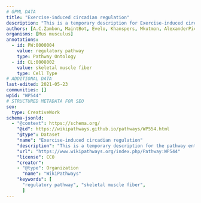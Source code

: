 ```yaml
---
# GPML DATA
title: "Exercise-induced circadian regulation"
description: "This is a temporary description for Exercise-induced circadian regulation"
authors: [A.C.Zambon, MaintBot, Evelo, Khanspers, Mkutmon, AlexanderPico, Susan, Eweitz]
organisms: [Mus musculus]
annotations:
  - id: PW:0000004
    value: regulatory pathway
    type: Pathway Ontology
  - id: CL:0008002
    value: skeletal muscle fiber
    type: Cell Type
# ADDITIONAL DATA
last-edited: 2021-05-23
communities: []
wpid: "WP544"
# STRUCTURED METADATA FOR SEO
seo:
  type: CreativeWork
schema-jsonld:
  - "@context": https://schema.org/
    "@id": https://wikipathways.github.io/pathways/WP554.html
    "@type": Dataset
    "name": "Exercise-induced circadian regulation"
    "description": "This is a temporary description for the pathway entitled: Exercise-induced circadian regulation"
    "url": "https://www.wikipathways.org/index.php/Pathway:WP544"
    "license": CC0
    "creator":
    - "@type": Organization
      "name": "WikiPathways"
    "keywords": [
      "regulatory pathway", "skeletal muscle fiber",
      ]
---
```

